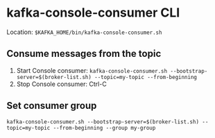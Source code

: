 # kafka-console-consumer CLI

Location: `$KAFKA_HOME/bin/kafka-console-consumer.sh`

## Consume messages from the topic
1. Start Console consumer: `kafka-console-consumer.sh --bootstrap-server=$(broker-list.sh) --topic=my-topic --from-beginning`
2. Stop Console consumer: Ctrl-C

## Set consumer group
`kafka-console-consumer.sh --bootstrap-server=$(broker-list.sh) --topic=my-topic --from-beginning --group my-group`
